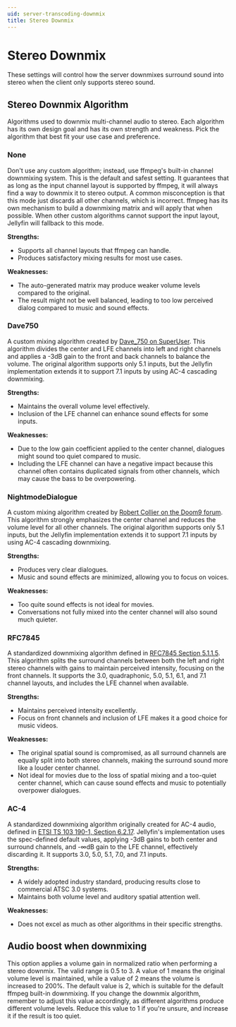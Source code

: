 ```yaml
---
uid: server-transcoding-downmix
title: Stereo Downmix
---
```


# Stereo Downmix

These settings will control how the server downmixes surround sound into stereo when the client only supports stereo sound.

## Stereo Downmix Algorithm

Algorithms used to downmix multi-channel audio to stereo. Each algorithm has its own design goal and has its own strength and weakness. Pick the algorithm that best fit your use case and preference.

### None

Don't use any custom algorithm; instead, use ffmpeg's built-in channel downmixing system. This is the default and safest setting. It guarantees that as long as the input channel layout is supported by ffmpeg, it will always find a way to downmix it to stereo output. A common misconception is that this mode just discards all other channels, which is incorrect. ffmpeg has its own mechanism to build a downmixing matrix and will apply that when possible. When other custom algorithms cannot support the input layout, Jellyfin will fallback to this mode.

**Strengths:**

- Supports all channel layouts that ffmpeg can handle.
- Produces satisfactory mixing results for most use cases.

**Weaknesses:**

- The auto-generated matrix may produce weaker volume levels compared to the original.
- The result might not be well balanced, leading to too low perceived dialog compared to music and sound effects.

### Dave750

A custom mixing algorithm created by [Dave_750 on SuperUser](https://superuser.com/a/1375875). This algorithm divides the center and LFE channels into left and right channels and applies a -3dB gain to the front and back channels to balance the volume. The original algorithm supports only 5.1 inputs, but the Jellyfin implementation extends it to support 7.1 inputs by using AC-4 cascading downmixing.

**Strengths:**

- Maintains the overall volume level effectively.
- Inclusion of the LFE channel can enhance sound effects for some inputs.

**Weaknesses:**

- Due to the low gain coefficient applied to the center channel, dialogues might sound too quiet compared to music.
- Including the LFE channel can have a negative impact because this channel often contains duplicated signals from other channels, which may cause the bass to be overpowering.

### NightmodeDialogue

A custom mixing algorithm created by [Robert Collier on the Doom9 forum](https://forum.doom9.org/showthread.php?t=168267). This algorithm strongly emphasizes the center channel and reduces the volume level for all other channels. The original algorithm supports only 5.1 inputs, but the Jellyfin implementation extends it to support 7.1 inputs by using AC-4 cascading downmixing.

**Strengths:**

- Produces very clear dialogues.
- Music and sound effects are minimized, allowing you to focus on voices.

**Weaknesses:**

- Too quite sound effects is not ideal for movies.
- Conversations not fully mixed into the center channel will also sound much quieter.

### RFC7845

A standardized downmixing algorithm defined in [RFC7845 Section 5.1.1.5](https://datatracker.ietf.org/doc/html/rfc7845#section-5.1.1.5). This algorithm splits the surround channels between both the left and right stereo channels with gains to maintain perceived intensity, focusing on the front channels. It supports the 3.0, quadraphonic, 5.0, 5.1, 6.1, and 7.1 channel layouts, and includes the LFE channel when available.

**Strengths:**

- Maintains perceived intensity excellently.
- Focus on front channels and inclusion of LFE makes it a good choice for music videos.

**Weaknesses:**

- The original spatial sound is compromised, as all surround channels are equally split into both stereo channels, making the surround sound more like a louder center channel.
- Not ideal for movies due to the loss of spatial mixing and a too-quiet center channel, which can cause sound effects and music to potentially overpower dialogues.

### AC-4

A standardized downmixing algorithm originally created for AC-4 audio, defined in [ETSI TS 103 190-1, Section 6.2.17](https://www.etsi.org/deliver/etsi_ts/103100_103199/10319001/01.03.01_60/ts_10319001v010301p.pdf). Jellyfin's implementation uses the spec-defined default values, applying -3dB gains to both center and surround channels, and -∞dB gain to the LFE channel, effectively discarding it. It supports 3.0, 5.0, 5.1, 7.0, and 7.1 inputs.

**Strengths:**

- A widely adopted industry standard, producing results close to commercial ATSC 3.0 systems.
- Maintains both volume level and auditory spatial attention well.

**Weaknesses:**

- Does not excel as much as other algorithms in their specific strengths.

## Audio boost when downmixing

This option applies a volume gain in normalized ratio when performing a stereo downmix. The valid range is 0.5 to 3. A value of 1 means the original volume level is maintained, while a value of 2 means the volume is increased to 200%. The default value is 2, which is suitable for the default ffmpeg built-in downmixing. If you change the downmix algorithm, remember to adjust this value accordingly, as different algorithms produce different volume levels. Reduce this value to 1 if you're unsure, and increase it if the result is too quiet.

